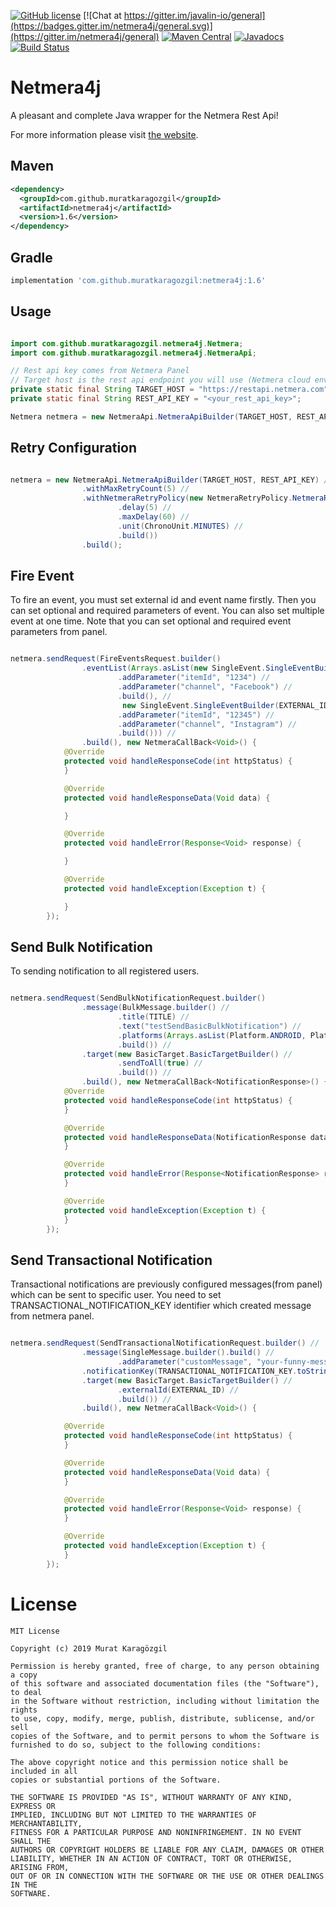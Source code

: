 [![GitHub license](https://img.shields.io/github/license/mashape/apistatus.svg?style=plastic)](https://github.com/muratkaragozgil/netmera4j/blob/master/LICENSE)
[![Chat at https://gitter.im/javalin-io/general](https://badges.gitter.im/netmera4j/general.svg)](https://gitter.im/netmera4j/general)
[![Maven Central](https://img.shields.io/maven-central/v/com.github.muratkaragozgil/netmera4j.svg?maxAge=60&colorB=53C92E)](https://maven-badges.herokuapp.com/maven-central/com.github.muratkaragozgil/netmera4j)
[![Javadocs](http://www.javadoc.io/badge/com.github.muratkaragozgil/netmera4j.svg)](http://www.javadoc.io/doc/com.github.muratkaragozgil/netmera4j)
[![Build Status](https://travis-ci.com/MuratKaragozgil/netmera4j.svg?branch=master)](https://travis-ci.com/MuratKaragozgil/netmera4j)

Netmera4j
========

A pleasant and complete Java wrapper for the Netmera Rest Api!

For more information please visit [the website][1].

 [1]: https://netmera.readme.io/docs/rest-api-error-codes


Maven
--------------------------------------

```xml
<dependency>
  <groupId>com.github.muratkaragozgil</groupId>
  <artifactId>netmera4j</artifactId>
  <version>1.6</version>
</dependency>
```

Gradle
--------------------------------------

```groovy
implementation 'com.github.muratkaragozgil:netmera4j:1.6'
```

Usage
--------------------------------------

```java

import com.github.muratkaragozgil.netmera4j.Netmera;
import com.github.muratkaragozgil.netmera4j.NetmeraApi;

// Rest api key comes from Netmera Panel
// Target host is the rest api endpoint you will use (Netmera cloud environment is https://restapi.netmera.com)
private static final String TARGET_HOST = "https://restapi.netmera.com";
private static final String REST_API_KEY = "<your_rest_api_key>";

Netmera netmera = new NetmeraApi.NetmeraApiBuilder(TARGET_HOST, REST_API_KEY).build();

```

Retry Configuration
--------------------------------------

```java

netmera = new NetmeraApi.NetmeraApiBuilder(TARGET_HOST, REST_API_KEY) //
                .withMaxRetryCount(5) //
                .withNetmeraRetryPolicy(new NetmeraRetryPolicy.NetmeraRetryPolicyBuilder() //
                        .delay(5) //
                        .maxDelay(60) //
                        .unit(ChronoUnit.MINUTES) //
                        .build())
                .build();

```

Fire Event
--------------------------------------
To fire an event, you must set external id and event name firstly.
Then you can set optional and required parameters of event. You can also set multiple event at one time.
Note that you can set optional and required event parameters from panel.

```java

netmera.sendRequest(FireEventsRequest.builder()
                .eventList(Arrays.asList(new SingleEvent.SingleEventBuilder(EXTERNAL_ID, EVENT_NAME) //
                        .addParameter("itemId", "1234") //
                        .addParameter("channel", "Facebook") //
                        .build(), //
                         new SingleEvent.SingleEventBuilder(EXTERNAL_ID, EVENT_NAME)
                        .addParameter("itemId", "12345") //
                        .addParameter("channel", "Instagram") //
                        .build())) //
                .build(), new NetmeraCallBack<Void>() {
            @Override
            protected void handleResponseCode(int httpStatus) {
            }

            @Override
            protected void handleResponseData(Void data) {

            }

            @Override
            protected void handleError(Response<Void> response) {

            }

            @Override
            protected void handleException(Exception t) {

            }
        });
```

Send Bulk Notification
--------------------------------------

To sending notification to all registered users.
 
```java

netmera.sendRequest(SendBulkNotificationRequest.builder()
                .message(BulkMessage.builder() //
                        .title(TITLE) //
                        .text("testSendBasicBulkNotification") //
                        .platforms(Arrays.asList(Platform.ANDROID, Platform.IOS)) //
                        .build()) //
                .target(new BasicTarget.BasicTargetBuilder() //
                        .sendToAll(true) //
                        .build()) //
                .build(), new NetmeraCallBack<NotificationResponse>() {
            @Override
            protected void handleResponseCode(int httpStatus) {
            }

            @Override
            protected void handleResponseData(NotificationResponse data) {
            }

            @Override
            protected void handleError(Response<NotificationResponse> response) {
            }

            @Override
            protected void handleException(Exception t) {
            }
        });

```

Send Transactional Notification
--------------------------------------

Transactional notifications are previously configured messages(from panel) which can be sent to specific user.
You need to set TRANSACTIONAL_NOTIFICATION_KEY identifier which created message from netmera panel.
 
```java

netmera.sendRequest(SendTransactionalNotificationRequest.builder() //
                .message(SingleMessage.builder().build() //
                        .addParameter("customMessage", "your-funny-message")) //
                .notificationKey(TRANSACTIONAL_NOTIFICATION_KEY.toString()) //
                .target(new BasicTarget.BasicTargetBuilder() //
                        .externalId(EXTERNAL_ID) //
                        .build()) //
                .build(), new NetmeraCallBack<Void>() {

            @Override
            protected void handleResponseCode(int httpStatus) {
            }

            @Override
            protected void handleResponseData(Void data) {
            }

            @Override
            protected void handleError(Response<Void> response) {
            }

            @Override
            protected void handleException(Exception t) {
            }
        });
```
License
=======

    MIT License
    
    Copyright (c) 2019 Murat Karagözgil
    
    Permission is hereby granted, free of charge, to any person obtaining a copy
    of this software and associated documentation files (the "Software"), to deal
    in the Software without restriction, including without limitation the rights
    to use, copy, modify, merge, publish, distribute, sublicense, and/or sell
    copies of the Software, and to permit persons to whom the Software is
    furnished to do so, subject to the following conditions:
    
    The above copyright notice and this permission notice shall be included in all
    copies or substantial portions of the Software.
    
    THE SOFTWARE IS PROVIDED "AS IS", WITHOUT WARRANTY OF ANY KIND, EXPRESS OR
    IMPLIED, INCLUDING BUT NOT LIMITED TO THE WARRANTIES OF MERCHANTABILITY,
    FITNESS FOR A PARTICULAR PURPOSE AND NONINFRINGEMENT. IN NO EVENT SHALL THE
    AUTHORS OR COPYRIGHT HOLDERS BE LIABLE FOR ANY CLAIM, DAMAGES OR OTHER
    LIABILITY, WHETHER IN AN ACTION OF CONTRACT, TORT OR OTHERWISE, ARISING FROM,
    OUT OF OR IN CONNECTION WITH THE SOFTWARE OR THE USE OR OTHER DEALINGS IN THE
    SOFTWARE.
